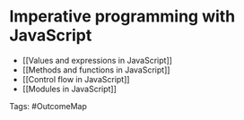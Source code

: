 # Imperative programming with JavaScript

- [[Values and expressions in JavaScript]]
- [[Methods and functions in JavaScript]]
- [[Control flow in JavaScript]]
- [[Modules in JavaScript]]

Tags: #OutcomeMap